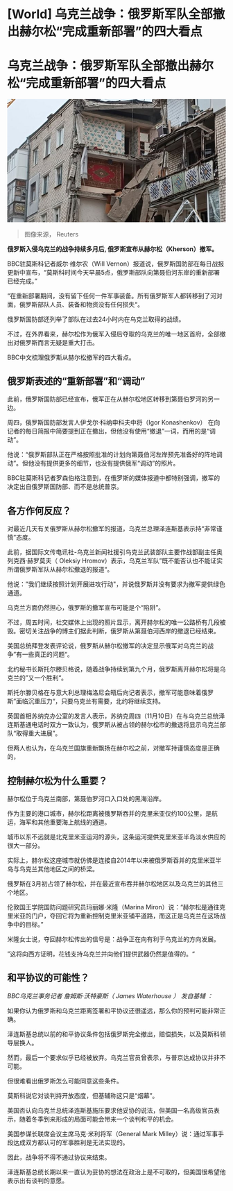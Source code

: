 # [World] 乌克兰战争：俄罗斯军队全部撤出赫尔松“完成重新部署”的四大看点

#  乌克兰战争：俄罗斯军队全部撤出赫尔松“完成重新部署”的四大看点


![赫尔松地区的小镇Mykolaiv被俄军猛烈炮轰](_127604185_cf47df7d-6d3b-480b-9b48-68209e203551.jpg)

> 图像来源，  Reuters

**俄罗斯入侵乌克兰的战争持续多月后, 俄罗斯宣布从赫尔松（Kherson）撤军。**

BBC驻莫斯科记者威尔·维尔农（Will Vernon）报道说，俄罗斯国防部在每日战报更新中宣布，“莫斯科时间今天早晨5点，俄罗斯部队向第聂伯河东岸的重新部署已经完成。”

“在重新部署期间，没有留下任何一件军事装备。所有俄罗斯军人都转移到了河对面，俄罗斯部队人员、装备和物资没有任何损失“。

俄罗斯国防部还列举了部队在过去24小时内在乌克兰取得的战绩。

不过，在外界看来，赫尔松作为俄军入侵后夺取的乌克兰的唯一地区首府，全部撤出对俄罗斯而言无疑是重大打击。

BBC中文梳理俄罗斯从赫尔松撤军的四大看点。

##  俄罗斯表述的“重新部署”和“调动”

此前，俄罗斯国防部已经宣布，俄军正在从赫尔松地区转移到第聂伯罗河的另一边。

周四，俄罗斯国防部发言人伊戈尔·科纳申科夫中将（Igor Konashenkov） 在向记者的每日简报中简要提到正在撤出，但他没有使用“撤退”一词，而用的是“调动”。

他说：“俄罗斯部队正在严格按照批准的计划向第聂伯河左岸预先准备好的阵地调动”。但他没有提供更多的细节，也没有提供俄军“调动”的照片。

BBC驻莫斯科记者罗森伯格注意到，在俄罗斯的媒体报道中都特别强调，撤军的决定出自俄罗斯国防部、而不是总统普京。

##  各方作何反应？

对最近几天有关俄罗斯从赫尔松撤军的报道，乌克兰总理泽连斯基表示持“非常谨慎”态度。

此前，据国际文传电讯社-乌克兰新闻社援引乌克兰武装部队主要作战部副主任奥列克西·赫罗莫夫（ Oleksiy Hromov）表示，乌克兰军队”既不能否认也不能证实所谓俄罗斯军队从赫尔松撤退的报道“。


他说：”我们继续按照计划开展进攻行动"，并说俄罗斯并没有要求为撤军提供绿色通道。

乌克兰方面仍然担心，俄罗斯的撤军宣布可能是个“陷阱”。

不过，周五时间，社交媒体上出现的照片显示，离开赫尔松的唯一公路桥有几段被毁。密切关注战争的博主们据此判断，俄罗斯从第聂伯河西岸的撤退已经结束。

美国总统拜登发表评论说，俄罗斯从赫尔松撤军的决定显示俄军对乌克兰的战争”有一些真正的问题“。

北约秘书长斯托尔滕贝格说，随着战争持续到第九个月，俄罗斯离开赫尔松将是乌克兰的”又一个胜利“。

斯托尔滕贝格在与意大利总理梅洛尼会晤后向记者表示，撤军可能意味着俄罗斯”面临沉重压力“，只要乌克兰有需要，北约将继续支持。

英国首相苏纳克办公室的发言人表示，苏纳克周四（11月10日）在与乌克兰总统泽连斯基通电话时双方一致认为，俄罗斯从被占领的赫尔松市的撤退将显示乌克兰部队“取得重大进展”。

但两人也认为，在乌克兰国旗重新飘扬在赫尔松之前，对撤军持谨慎态度是正确的，

##  控制赫尔松为什么重要？

赫尔松位于乌克兰南部，第聂伯罗河口入口处的黑海沿岸。

作为主要的港口城市，赫尔松距离被俄罗斯吞并的克里米亚仅约100公里，是航运，海军和其他重要海上航线的通道。

城市以东不远就是北克里米亚运河的源头，这条运河提供克里米亚半岛淡水供应的很大一部分。

实际上，赫尔松这座城市就仿佛是连接自2014年以来被俄罗斯吞并的克里米亚半岛与乌克兰其他地区之间的桥梁。

俄罗斯在3月初占领了赫尔松，并在最近宣布吞并赫尔松地区以及乌克兰的其他三个地区。

伦敦国王学院国防问题研究员玛丽娜·米隆（Marina Miron）说：“赫尔松是通往克里米亚的门户，夺回它将为重新控制克里米亚铺平道路，而这正是乌克兰在这场战争中的目标。”

米隆女士说，夺回赫尔松传出的信号是：战争正在向有利于乌克兰的方向发展。

”这将向西方证明，花钱支持乌克兰并向他们提供武器仍然是值得的。“

##  和平协议的可能性？

_BBC乌克兰事务记者_ _詹姆斯·沃特豪斯（_ _James Waterhouse_ _）_ _发自基辅_ _：_

如果你认为俄罗斯和乌克兰距离签署和平协议还很遥远，那么你的预判可能非常正确。

泽连斯基总统以前的和平协议条件包括俄罗斯完全撤出，赔偿损失，以及莫斯科领导层换人。

然而，最后一个要求似乎已经被放弃。乌克兰官员曾表示，与普京达成协议并非不可能。

但很难看出俄罗斯怎么可能同意这些条件。

莫斯科说它对谈判持开放态度，但基辅称这只是“烟幕”。

美国否认向乌克兰总统泽连斯基施压要求他妥协的说法，但美国一名高级官员表示，随着冬季到来形成的局面可能会带来一个谈判和平的机会。

美国参谋长联席会议主席马克·米利将军（General Mark Milley）说：通过军事手段达成双方都认可的军事胜利是无法实现的。

因此，战争将不得不通过协议来结束。

泽连斯基总统长期以来一直认为妥协的想法在政治上是不可取的，但美国很希望他表示出有谈判的意愿。


